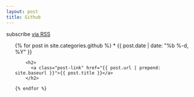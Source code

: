 ```yaml
---
layout: post
title: Github
---
```


<p class="rss-subscribe">subscribe <a href="{{ "/feed.xml" | prepend: site.baseurl }}">via RSS</a></p>

  <ul class="post-list">
    {% for post in site.categories.github %}
      *
        <span class="post-meta">{{ post.date | date: "%b %-d, %Y" }}</span>

        <h2>
          <a class="post-link" href="{{ post.url | prepend: site.baseurl }}">{{ post.title }}</a>
        </h2>

    {% endfor %}
  </ul>

